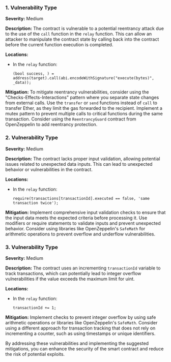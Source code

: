 ### 1. **Vulnerability Type**

**Severity:**
Medium

**Description:**
The contract is vulnerable to a potential reentrancy attack due to the use of the `call` function in the `relay` function. This can allow an attacker to manipulate the contract state by calling back into the contract before the current function execution is completed.

**Locations:**

- In the `relay` function:
  ```solidity
  (bool success, ) = address(target).call(abi.encodeWithSignature("execute(bytes)", _data));
  ```

**Mitigation:**
To mitigate reentrancy vulnerabilities, consider using the "Checks-Effects-Interactions" pattern where you separate state changes from external calls. Use the `transfer` or `send` functions instead of `call` to transfer Ether, as they limit the gas forwarded to the recipient. Implement a mutex pattern to prevent multiple calls to critical functions during the same transaction. Consider using the `ReentrancyGuard` contract from OpenZeppelin to add reentrancy protection. 

### 2. **Vulnerability Type**

**Severity:**
Medium

**Description:**
The contract lacks proper input validation, allowing potential issues related to unexpected data inputs. This can lead to unexpected behavior or vulnerabilities in the contract.

**Locations:**

- In the `relay` function:
  ```solidity
  require(transactions[transactionId].executed == false, 'same transaction twice');
  ```

**Mitigation:**
Implement comprehensive input validation checks to ensure that the input data meets the expected criteria before processing it. Use modifiers or require statements to validate inputs and prevent unexpected behavior. Consider using libraries like OpenZeppelin's `SafeMath` for arithmetic operations to prevent overflow and underflow vulnerabilities. 

### 3. **Vulnerability Type**

**Severity:**
Medium

**Description:**
The contract uses an incrementing `transactionId` variable to track transactions, which can potentially lead to integer overflow vulnerabilities if the value exceeds the maximum limit for uint.

**Locations:**

- In the `relay` function:
  ```solidity
  transactionId += 1;
  ```

**Mitigation:**
Implement checks to prevent integer overflow by using safe arithmetic operations or libraries like OpenZeppelin's `SafeMath`. Consider using a different approach for transaction tracking that does not rely on incrementing a counter, such as using timestamps or unique identifiers. 

By addressing these vulnerabilities and implementing the suggested mitigations, you can enhance the security of the smart contract and reduce the risk of potential exploits.